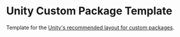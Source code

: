 # Unity Custom Package Template

Template for the [Unity's recommended layout for custom packages](https://docs.unity3d.com/Manual/cus-layout.html).
